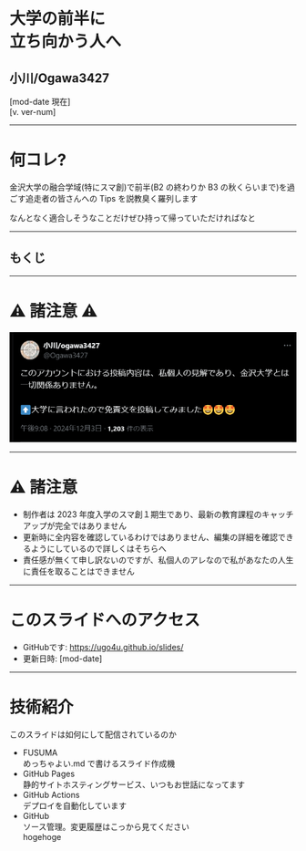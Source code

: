 <!-- classes: title -->

# 大学の前半に<br />立ち向かう人へ

## 小川/Ogawa3427

<!-- version 0.0.0 -->
[mod-date 現在]
<br />
[v. ver-num]

---

# 何コレ?

金沢大学の融合学域(特にスマ創)で前半(B2 の終わりか B3 の秋くらいまで)を過ごす追走者の皆さんへの Tips を説教臭く羅列します

なんとなく適合しそうなことだけぜひ持って帰っていただければなと

<!-- note
スピーカーノートらしいよ
 -->

---

<!-- note
諸注意にだいたいのことはある
ライセンスとかが技術のとこにあって、
そっから先はオタクニチャニチャタイムです
 -->

## もくじ

<!-- contents -->

<!-- ---

# もくじ
1. 諸注意(さっきのやつと今読んでるやつ)
1. 最初に言っとくとよさそうな技術的なこと
1. クソ長い自己紹介
1. 無駄にデカい話
1. 少し真面目に一般・専門科目の話
1. たのしいおべんつよ
1. 周りの人と融合についてずっと話してたこと
1. Be a Hacker
1. 読書の話
 -->

---

<!-- section-title: 諸注意(さっきのやつと今読んでるやつ) -->

# ⚠️ 諸注意 ⚠️

![image](./images/syotyui/menseki.png)

---

# ⚠️ 諸注意

- 制作者は 2023 年度入学のスマ創１期生であり、最新の教育課程のキャッチアップが完全ではありません
- 更新時に全内容を確認しているわけではありません、編集の詳細を確認できるようにしているので詳しくはそちらへ
- 責任感が無くて申し訳ないのですが、私個人のアレなので私があなたの人生に責任を取ることはできません

---

<!-- section-title: 最初に言っとくとよさそうな技術的なこと -->

# このスライドへのアクセス
- GitHubです: https://ugo4u.github.io/slides/
- 更新日時: [mod-date]

<!-- qr
https://ugo4u.github.io/slides/
-->

---

# 技術紹介

このスライドは如何にして配信されているのか

- FUSUMA<br />めっちゃよい.md で書けるスライド作成機
- GitHub Pages<br />静的サイトホスティングサービス、いつもお世話になってます
- GitHub Actions<br />デプロイを自動化しています
- GitHub<br />ソース管理。変更履歴はこっから見てください<br />hogehoge
